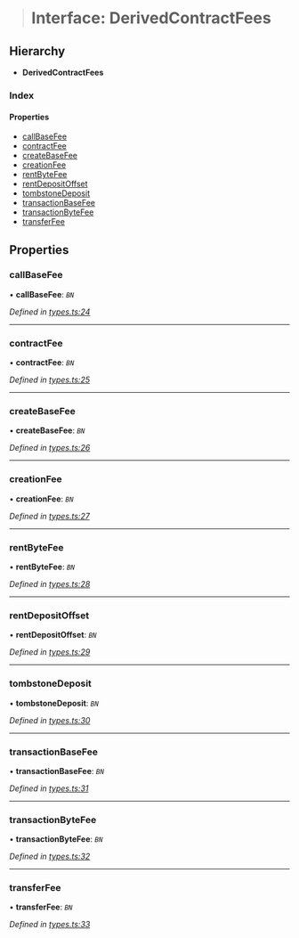 > # Interface: DerivedContractFees

## Hierarchy

* **DerivedContractFees**

### Index

#### Properties

* [callBaseFee](_types_.derivedcontractfees.md#callbasefee)
* [contractFee](_types_.derivedcontractfees.md#contractfee)
* [createBaseFee](_types_.derivedcontractfees.md#createbasefee)
* [creationFee](_types_.derivedcontractfees.md#creationfee)
* [rentByteFee](_types_.derivedcontractfees.md#rentbytefee)
* [rentDepositOffset](_types_.derivedcontractfees.md#rentdepositoffset)
* [tombstoneDeposit](_types_.derivedcontractfees.md#tombstonedeposit)
* [transactionBaseFee](_types_.derivedcontractfees.md#transactionbasefee)
* [transactionByteFee](_types_.derivedcontractfees.md#transactionbytefee)
* [transferFee](_types_.derivedcontractfees.md#transferfee)

## Properties

###  callBaseFee

• **callBaseFee**: *`BN`*

*Defined in [types.ts:24](https://github.com/polkadot-js/api/blob/cc4e0c8/packages/api-derive/src/types.ts#L24)*

___

###  contractFee

• **contractFee**: *`BN`*

*Defined in [types.ts:25](https://github.com/polkadot-js/api/blob/cc4e0c8/packages/api-derive/src/types.ts#L25)*

___

###  createBaseFee

• **createBaseFee**: *`BN`*

*Defined in [types.ts:26](https://github.com/polkadot-js/api/blob/cc4e0c8/packages/api-derive/src/types.ts#L26)*

___

###  creationFee

• **creationFee**: *`BN`*

*Defined in [types.ts:27](https://github.com/polkadot-js/api/blob/cc4e0c8/packages/api-derive/src/types.ts#L27)*

___

###  rentByteFee

• **rentByteFee**: *`BN`*

*Defined in [types.ts:28](https://github.com/polkadot-js/api/blob/cc4e0c8/packages/api-derive/src/types.ts#L28)*

___

###  rentDepositOffset

• **rentDepositOffset**: *`BN`*

*Defined in [types.ts:29](https://github.com/polkadot-js/api/blob/cc4e0c8/packages/api-derive/src/types.ts#L29)*

___

###  tombstoneDeposit

• **tombstoneDeposit**: *`BN`*

*Defined in [types.ts:30](https://github.com/polkadot-js/api/blob/cc4e0c8/packages/api-derive/src/types.ts#L30)*

___

###  transactionBaseFee

• **transactionBaseFee**: *`BN`*

*Defined in [types.ts:31](https://github.com/polkadot-js/api/blob/cc4e0c8/packages/api-derive/src/types.ts#L31)*

___

###  transactionByteFee

• **transactionByteFee**: *`BN`*

*Defined in [types.ts:32](https://github.com/polkadot-js/api/blob/cc4e0c8/packages/api-derive/src/types.ts#L32)*

___

###  transferFee

• **transferFee**: *`BN`*

*Defined in [types.ts:33](https://github.com/polkadot-js/api/blob/cc4e0c8/packages/api-derive/src/types.ts#L33)*